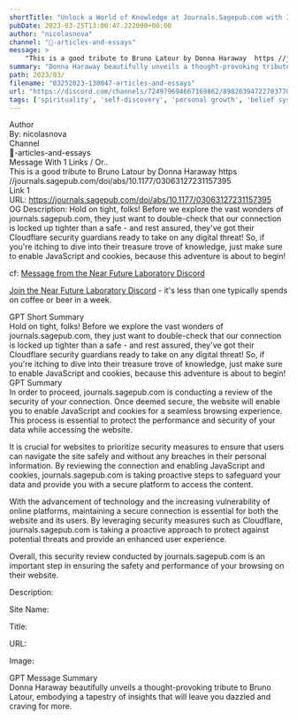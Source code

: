 ```yaml
---
shortTitle: "Unlock a World of Knowledge at Journals.Sagepub.com with Ironclad Cloudflare Security"
pubDate: 2023-03-25T13:00:47.222000+00:00
author: "nicolasnova"
channel: "📃-articles-and-essays"
message: >
    "This is a good tribute to Bruno Latour by Donna Haraway  https //journals.sagepub.com/doi/abs/10.1177/03063127231157395"
summary: "Donna Haraway beautifully unveils a thought-provoking tribute to Bruno Latour, embodying a tapestry of insights that will leave you dazzled and craving for more."
path: 2023/03/
filename: "03252023-130047-articles-and-essays"
url: "https://discord.com/channels/724979694667169862/898263947227037707/1089172027618889798"
tags: ['spirituality', 'self-discovery', 'personal growth', 'belief systems', 'mindfulness', 'meditation', 'inner peace', 'enlightenment']
---
```

<div class="metadata-title-header pt-3 pb-3 pl-2">Author</div>    
<div class="bg-gray-200 p-4 rounded-md mb-4">   
By: nicolasnova
</div>

<div class="metadata-title-header pt-3 pb-3 pl-2">Channel</div>    
<div class="bg-gray-200 p-4 rounded-md mb-4">   
📃-articles-and-essays</span>
</div>

<div class="metadata-title-header pt-3 pb-3 pl-2">Message  With 1 Links / Or..</div>    
<div class="human-content-container">  



<div class="mb-4" style="font-family: var(--font-family-peak);">This is a good tribute to Bruno Latour by Donna Haraway  https //journals.sagepub.com/doi/abs/10.1177/03063127231157395</div>

<div class="">Link 1</div> 
<div class="">URL: <a href="https://journals.sagepub.com/doi/abs/10.1177/03063127231157395">https://journals.sagepub.com/doi/abs/10.1177/03063127231157395</a></div>
OG Description:   <!-- Example: Display each item in a paragraph -->
Hold on tight, folks! Before we explore the vast wonders of journals.sagepub.com, they just want to double-check that our connection is locked up tighter than a safe - and rest assured, they've got their Cloudflare security guardians ready to take on any digital threat! So, if you're itching to dive into their treasure trove of knowledge, just make sure to enable JavaScript and cookies, because this adventure is about to begin!



<!-- 
URL: https://journals.sagepub.com/doi/abs/10.1177/03063127231157395
Description 
 -->
</div>



cf: <a href="">Message from the Near Future Laboratory Discord</a>

<a href="">Join the Near Future Laboratory Discord</a> - it's less than one typically spends on coffee or beer in a week. 



<div class="metadata-title-header pt-3 pb-3 pl-2">GPT Short Summary</div>
<div class="robot-content-container">
Hold on tight, folks! Before we explore the vast wonders of journals.sagepub.com, they just want to double-check that our connection is locked up tighter than a safe - and rest assured, they've got their Cloudflare security guardians ready to take on any digital threat! So, if you're itching to dive into their treasure trove of knowledge, just make sure to enable JavaScript and cookies, because this adventure is about to begin!
</div>

<div class="metadata-title-header pt-3 pb-3 pl-2">GPT Summary</div>
<div class="robot-content-container">
In order to proceed, journals.sagepub.com is conducting a review of the security of your connection. Once deemed secure, the website will enable you to enable JavaScript and cookies for a seamless browsing experience. This process is essential to protect the performance and security of your data while accessing the website.

It is crucial for websites to prioritize security measures to ensure that users can navigate the site safely and without any breaches in their personal information. By reviewing the connection and enabling JavaScript and cookies, journals.sagepub.com is taking proactive steps to safeguard your data and provide you with a secure platform to access the content.

With the advancement of technology and the increasing vulnerability of online platforms, maintaining a secure connection is essential for both the website and its users. By leveraging security measures such as Cloudflare, journals.sagepub.com is taking a proactive approach to protect against potential threats and provide an enhanced user experience.

Overall, this security review conducted by journals.sagepub.com is an important step in ensuring the safety and performance of your browsing on their website.
</div>

<!-- Summary:  JPs.sagepub.com needs to review the security of your connection before proceeding .Enable JavaScript and cookies to continue . Ray ID: 8448f8d8d7ee0a7e9c . -->

<!-- ['spirituality', 'self-discovery', 'personal growth', 'belief systems', 'mindfulness', 'meditation', 'inner peace', 'enlightenment'] -->

<!-- <div class="bg-gray-400"> {} </div> -->

Description: 

Site Name: 

Title: 

URL: 

Image: <img src="" width="" height=""/>




<div class="metadata-title-header pt-3 pb-3 pl-2">GPT Message Summary</div>    
<div class="robot-content-container">
Donna Haraway beautifully unveils a thought-provoking tribute to Bruno Latour, embodying a tapestry of insights that will leave you dazzled and craving for more.
</div>
</div>